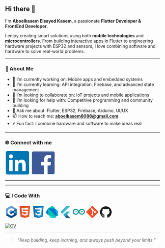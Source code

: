 ## Hi there 👋

I'm **Aboelkasem Elsayed Kasem**, a passionate **Flutter Developer & FrontEnd Developer**.

I enjoy creating smart solutions using both **mobile technologies** and **microcontrollers**. From building interactive apps in Flutter to engineering hardware projects with ESP32 and sensors, I love combining software and hardware to solve real-world problems.

---

### 🚀 About Me

- 🔭 I’m currently working on: Mobile apps and embedded systems
- 🌱 I’m currently learning: API integration, Firebase, and advanced state management
- 👯 I’m looking to collaborate on: IoT projects and mobile applications
- 🤔 I’m looking for help with: Competitive programming and community building
- 💬 Ask me about: Flutter, ESP32, Firebase, Arduino, UI/UX
- 📫 How to reach me: **[aboelkasem8088@gmail.com](mailto:aboelkasem8088@gmail.com)**
- ⚡ Fun fact: I combine hardware and software to make ideas real

---

### 🌐 Connect with me

[<img src="https://github.com/devicons/devicon/blob/master/icons/linkedin/linkedin-original.svg" alt="LinkedIn" width="80" height="80"/>](https://www.linkedin.com/in/a-e-kasem/)
[<img src="https://github.com/devicons/devicon/blob/master/icons/facebook/facebook-original.svg" alt="Facebook" width="80" height="80"/>](https://www.facebook.com/aboelkasem.elsayed)

---

---

### 💻 I Code With

<p align="left">
  <img src="https://github.com/devicons/devicon/blob/master/icons/cplusplus/cplusplus-original.svg" alt="C++" width="40" height="40"/>
  <img src="https://raw.githubusercontent.com/devicons/devicon/master/icons/html5/html5-original.svg" alt="HTML5" width="40" height="40"/>
  <img src="https://raw.githubusercontent.com/devicons/devicon/master/icons/css3/css3-original.svg" alt="CSS3" width="40" height="40"/>
  <img src="https://github.com/devicons/devicon/blob/master/icons/dart/dart-original.svg" alt="Dart" width="40" height="40"/>
  <img src="https://github.com/devicons/devicon/blob/master/icons/flutter/flutter-original.svg" alt="Flutter" width="40" height="40"/>
  <img src="https://github.com/devicons/devicon/blob/master/icons/arduino/arduino-original.svg" alt="Arduino" width="40" height="40"/>
  <img src="https://github.com/devicons/devicon/blob/master/icons/git/git-original.svg" alt="Git" width="40" height="40"/>
  <img src="https://github.com/devicons/devicon/blob/master/icons/github/github-original.svg" alt="GitHub" width="40" height="40"/>
</p>

[![CV](https://img.shields.io/badge/-MY%20Curriculum%20Vitae-purple?style=flat&logo=readthedocs&logoColor=white)](https://drive.google.com/file/d/1jFRWDDc5p0PIyryCJugQTEFxyym3AhTI/view?usp=sharing)

---

> _“Keep building, keep learning, and always push beyond your limits.”_

